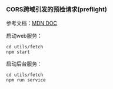
### CORS跨域引发的预检请求(preflight)

参考文档：[MDN DOC](https://developer.mozilla.org/zh-CN/docs/Web/HTTP/Access_control_CORS)

启动web服务：
```
cd utils/fetch
npm start
```
启动后台服务：
```
cd utils/fetch
npm run service
```